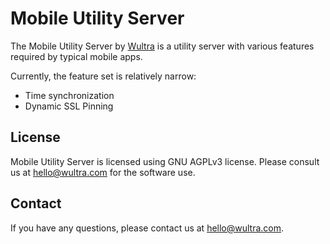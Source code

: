 # Mobile Utility Server

The Mobile Utility Server by [Wultra](https://wultra.com) is a utility server with various features required by typical mobile apps.

Currently, the feature set is relatively narrow:

- Time synchronization
- Dynamic SSL Pinning

## License

Mobile Utility Server is licensed using GNU AGPLv3 license. Please consult us at [hello@wultra.com](mailto:hello@wultra.com) for the software use.

## Contact

If you have any questions, please contact us at [hello@wultra.com](mailto:hello@wultra.com).